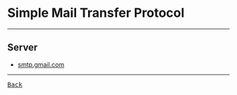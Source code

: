# Simple Mail Transfer Protocol

---

## Server

- [smtp.gmail.com](smtp.gmail.com)

---

[<kbd> Back </kbd>](./readme.md)
